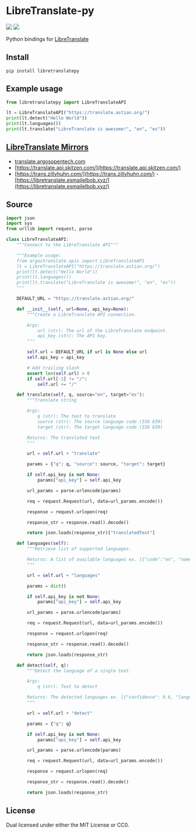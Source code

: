 # LibreTranslate-py

<a href="https://pypi.org/project/libretranslatepy/" target="_blank"><img src="https://flat.badgen.net/pypi/v/libretranslatepy"></a>
<a href="/LICENSE" target="_blank"><img src="https://flat.badgen.net/github/license/argosopentech/LibreTranslate-py"></a>

Python bindings for <a href="https://github.com/LibreTranslate/LibreTranslate" target="_blank">LibreTranslate</a>

## Install
```
pip install libretranslatepy
```

## Example usage
```python
from libretranslatepy import LibreTranslateAPI

lt = LibreTranslateAPI("https://translate.astian.org/")
print(lt.detect("Hello World"))
print(lt.languages())
print(lt.translate("LibreTranslate is awesome!", "en", "es"))
```

## [LibreTranslate Mirrors](https://github.com/LibreTranslate/LibreTranslate#mirrors)
- [translate.argosopentech.com](translate.argosopentech.com)
- [https://translate.api.skitzen.com/](https://translate.api.skitzen.com/)
- [https://trans.zillyhuhn.com/](https://trans.zillyhuhn.com/)
-[https://libretranslate.esmailelbob.xyz/](https://libretranslate.esmailelbob.xyz/)

## Source
```python
import json
import sys
from urllib import request, parse

class LibreTranslateAPI:
    """Connect to the LibreTranslate API"""

    """Example usage:
    from argostranslate.apis import LibreTranslateAPI
    lt = LibreTranslateAPI("https://translate.astian.org/")
    print(lt.detect("Hello World"))
    print(lt.languages())
    print(lt.translate("LibreTranslate is awesome!", "en", "es"))
    """

    DEFAULT_URL = "https://translate.astian.org/"

    def __init__(self, url=None, api_key=None):
        """Create a LibreTranslate API connection.

        Args:
            url (str): The url of the LibreTranslate endpoint.
            api_key (str): The API key.
        """

        self.url = DEFAULT_URL if url is None else url
        self.api_key = api_key

        # Add trailing slash
        assert len(self.url) > 0
        if self.url[-1] != "/":
            self.url += "/"

    def translate(self, q, source="en", target="es"):
        """Translate string

        Args:
            q (str): The text to translate
            source (str): The source language code (ISO 639)
            target (str): The target language code (ISO 639)

        Returns: The translated text
        """

        url = self.url + "translate"

        params = {"q": q, "source": source, "target": target}

        if self.api_key is not None:
            params["api_key"] = self.api_key

        url_params = parse.urlencode(params)

        req = request.Request(url, data=url_params.encode())

        response = request.urlopen(req)

        response_str = response.read().decode()

        return json.loads(response_str)["translatedText"]

    def languages(self):
        """Retrieve list of supported languages.

        Returns: A list of available languages ex. [{"code":"en", "name":"English"}]
        """

        url = self.url + "languages"

        params = dict()

        if self.api_key is not None:
            params["api_key"] = self.api_key

        url_params = parse.urlencode(params)

        req = request.Request(url, data=url_params.encode())

        response = request.urlopen(req)

        response_str = response.read().decode()

        return json.loads(response_str)

    def detect(self, q):
        """Detect the language of a single text.

        Args:
            q (str): Text to detect

        Returns: The detected languages ex. [{"confidence": 0.6, "language": "en"}]
        """

        url = self.url + "detect"

        params = {"q": q}

        if self.api_key is not None:
            params["api_key"] = self.api_key

        url_params = parse.urlencode(params)

        req = request.Request(url, data=url_params.encode())

        response = request.urlopen(req)

        response_str = response.read().decode()

        return json.loads(response_str)


```

## License
Dual licensed under either the MIT License or CC0.

